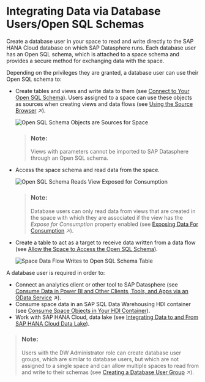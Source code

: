 <!-- loio3de55a78a4614deda589633baea28645 -->

# Integrating Data via Database Users/Open SQL Schemas

Create a database user in your space to read and write directly to the SAP HANA Cloud database on which SAP Datasphere runs. Each database user has an Open SQL schema, which is attached to a space schema and provides a secure method for exchanging data with the space.

Depending on the privileges they are granted, a database user can use their Open SQL schema to:

-   Create tables and views and write data to them \(see [Connect to Your Open SQL Schema](connect-to-your-open-sql-schema-b78ad20.md)\). Users assigned to a space can use these objects as sources when creating views and data flows \(see [Using the Source Browser](https://help.sap.com/viewer/24f836070a704022a40c15442163e5cf/DEV_CURRENT/en-US/7d2b21d974e44bdc9d548cf7532b5a43.html "You use the Source Browser to add objects as sources for your data flow, graphical view, SQL view, or intelligent lookup. In an E/R model you add objects to visualize them together in a diagram, including importing objects from connections and other sources, and prepare them for use in other editors.") :arrow_upper_right:\).

    ![Open SQL Schema Objects are Sources for Space](images/Open_SQL_as_Source_6401fe8.png)

    > ### Note:  
    > Views with parameters cannot be imported to SAP Datasphere through an Open SQL schema.

-   Access the space schema and read data from the space.

    ![Open SQL Schema Reads View Exposed for Consumption](images/Open_SQL_Read_Exposed_View_a9a83fe.png)

    > ### Note:  
    > Database users can only read data from views that are created in the space with which they are associated if the view has the *Expose for Consumption* property enabled \(see [Exposing Data For Consumption](https://help.sap.com/viewer/24f836070a704022a40c15442163e5cf/DEV_CURRENT/en-US/40ec77ec24f244279a81448969a7e769.html "Data can only be accessed outside of your SAP Datasphere space if it is exposed for consumption.") :arrow_upper_right:\).

-   Create a table to act as a target to receive data written from a data flow \(see [Allow the Space to Access the Open SQL Schema](allow-the-space-to-access-the-open-sql-schema-7eaa370.md)\).

    ![Space Data Flow Writes to Open SQL Schema Table](images/Open_SQL_Write_from_Space_1a84b15.png)


A database user is required in order to:

-   Connect an analytics client or other tool to SAP Datasphere \(see [Consume Data in Power BI and Other Clients, Tools, and Apps via an OData Service](https://help.sap.com/viewer/43509d67b8b84e66a30851e832f66911/cloud/en-US/add771abf6f54c9d8de4c7e470a0e6f0.html "You can consume data exposed as views in Microsoft Power BI and other third-party clients, tools, and apps via the OData API.") :arrow_upper_right:\).
-   Consume space data in an SAP SQL Data Warehousing HDI container \(see [Consume Space Objects in Your HDI Container](../../Exchanging-Data-with-SAP-SQL-Data-Warehousing-HDI-Container/consume-space-objects-in-your-hdi-container-656eebc.md)\).
-   Work with SAP HANA Cloud, data lake \(see [Integrating Data to and From SAP HANA Cloud Data Lake](../../Integrating-Data-to-and-From-HANA-Cloud/integrating-data-to-and-from-sap-hana-cloud-data-lake-e84545b.md)\).

> ### Note:  
> Users with the DW Administrator role can create database user groups, which are similar to database users, but which are not assigned to a single space and can allow multiple spaces to read from and write to their schemas \(see [Creating a Database User Group](https://help.sap.com/viewer/935116dd7c324355803d4b85809cec97/DEV_CURRENT/en-US/1097a470be40432e89f91288bdc14378.html "Users with the DW Administrator role can create database user groups in SAP Datasphere to allow users to work in a sandboxed area in the underlying SAP HANA Cloud database, unattached to any space. These users can transfer an existing data warehouse implementation into the SAP Datasphere database or do any other work in SAP HANA Cloud and then make it available to one or more spaces as appropriate.") :arrow_upper_right:\).

